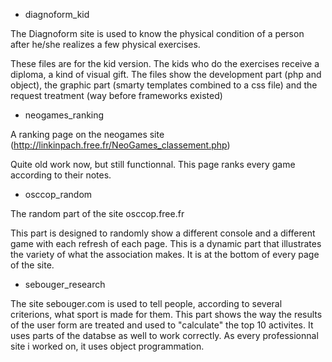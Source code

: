 - diagnoform_kid

The Diagnoform site is used to know the physical condition of a person after he/she realizes a few physical exercises.

 These files are for the kid version. The kids who do the exercises receive a diploma, a kind of visual gift. The files show the development part (php and object), the graphic part (smarty templates combined to a css file) and the request treatment (way before frameworks existed)

- neogames_ranking

A ranking page on the neogames site (http://linkinpach.free.fr/NeoGames_classement.php)

 Quite old work now, but still functionnal.
 This page ranks every game according to their notes.

- osccop_random

The random part of the site osccop.free.fr

 This part is designed to randomly show a different console and a different game with each refresh of each page.
 This is a dynamic part that illustrates the variety of what the association makes.
 It is at the bottom of every page of the site.

- sebouger_research

The site sebouger.com is used to tell people, according to several criterions, what sport is made for them.
This part shows the way the results of the user form are treated and used to "calculate" the top 10 activites.
It uses parts of the databse as well to work correctly.
As every professionnal site i worked on, it uses object programmation.
